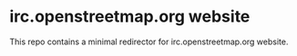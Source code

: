 # irc.openstreetmap.org website

This repo contains a minimal redirector for irc.openstreetmap.org website.
